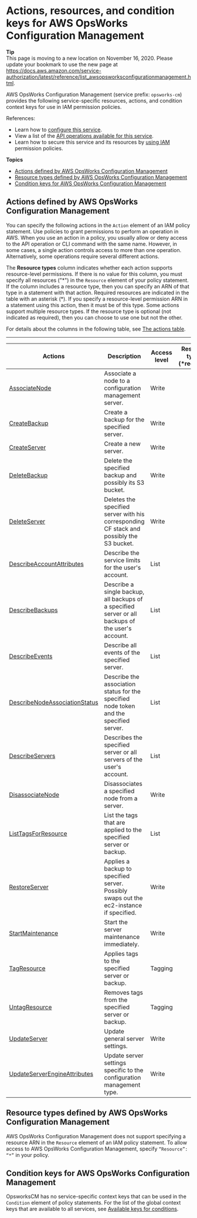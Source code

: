 # Actions, resources, and condition keys for AWS OpsWorks Configuration Management<a name="list_awsopsworksconfigurationmanagement"></a>

**Tip**  
This page is moving to a new location on November 16, 2020\. Please update your bookmark to use the new page at [https://docs\.aws\.amazon\.com/service\-authorization/latest/reference/list\_awsopsworksconfigurationmanagement\.html](https://docs.aws.amazon.com/service-authorization/latest/reference/list_awsopsworksconfigurationmanagement.html)\. 

AWS OpsWorks Configuration Management \(service prefix: `opsworks-cm`\) provides the following service\-specific resources, actions, and condition context keys for use in IAM permission policies\.

References:
+ Learn how to [configure this service](https://docs.aws.amazon.com/opsworks/latest/userguide/)\.
+ View a list of the [API operations available for this service](https://docs.aws.amazon.com/opsworks-cm/latest/APIReference/)\.
+ Learn how to secure this service and its resources by [using IAM](https://docs.aws.amazon.com/opsworks/latest/userguide/workingsecurity.html) permission policies\.

**Topics**
+ [Actions defined by AWS OpsWorks Configuration Management](#awsopsworksconfigurationmanagement-actions-as-permissions)
+ [Resource types defined by AWS OpsWorks Configuration Management](#awsopsworksconfigurationmanagement-resources-for-iam-policies)
+ [Condition keys for AWS OpsWorks Configuration Management](#awsopsworksconfigurationmanagement-policy-keys)

## Actions defined by AWS OpsWorks Configuration Management<a name="awsopsworksconfigurationmanagement-actions-as-permissions"></a>

You can specify the following actions in the `Action` element of an IAM policy statement\. Use policies to grant permissions to perform an operation in AWS\. When you use an action in a policy, you usually allow or deny access to the API operation or CLI command with the same name\. However, in some cases, a single action controls access to more than one operation\. Alternatively, some operations require several different actions\.

The **Resource types** column indicates whether each action supports resource\-level permissions\. If there is no value for this column, you must specify all resources \("\*"\) in the `Resource` element of your policy statement\. If the column includes a resource type, then you can specify an ARN of that type in a statement with that action\. Required resources are indicated in the table with an asterisk \(\*\)\. If you specify a resource\-level permission ARN in a statement using this action, then it must be of this type\. Some actions support multiple resource types\. If the resource type is optional \(not indicated as required\), then you can choose to use one but not the other\.

For details about the columns in the following table, see [The actions table](reference_policies_actions-resources-contextkeys.md#actions_table)\.


****  

| Actions | Description | Access level | Resource types \(\*required\) | Condition keys | Dependent actions | 
| --- | --- | --- | --- | --- | --- | 
|   [ AssociateNode ](https://docs.aws.amazon.com/opsworks-cm/latest/APIReference/API_AssociateNode.html)  | Associate a node to a configuration management server\. | Write |  |  |  | 
|   [ CreateBackup ](https://docs.aws.amazon.com/opsworks-cm/latest/APIReference/API_CreateBackup.html)  | Create a backup for the specified server\. | Write |  |  |  | 
|   [ CreateServer ](https://docs.aws.amazon.com/opsworks-cm/latest/APIReference/API_CreateServer.html)  | Create a new server\. | Write |  |  |  | 
|   [ DeleteBackup ](https://docs.aws.amazon.com/opsworks-cm/latest/APIReference/API_DeleteBackup.html)  | Delete the specified backup and possibly its S3 bucket\. | Write |  |  |  | 
|   [ DeleteServer ](https://docs.aws.amazon.com/opsworks-cm/latest/APIReference/API_DeleteServer.html)  | Deletes the specified server with his corresponding CF stack and possibly the S3 bucket\. | Write |  |  |  | 
|   [ DescribeAccountAttributes ](https://docs.aws.amazon.com/opsworks-cm/latest/APIReference/API_DescribeAccountAttributes.html)  | Describe the service limits for the user's account\. | List |  |  |  | 
|   [ DescribeBackups ](https://docs.aws.amazon.com/opsworks-cm/latest/APIReference/API_DescribeBackups.html)  | Describe a single backup, all backups of a specified server or all backups of the user's account\. | List |  |  |  | 
|   [ DescribeEvents ](https://docs.aws.amazon.com/opsworks-cm/latest/APIReference/API_DescribeEvents.html)  | Describe all events of the specified server\. | List |  |  |  | 
|   [ DescribeNodeAssociationStatus ](https://docs.aws.amazon.com/opsworks-cm/latest/APIReference/API_DescribeNodeAssociationStatus.html)  | Describe the association status for the specified node token and the specified server\. | List |  |  |  | 
|   [ DescribeServers ](https://docs.aws.amazon.com/opsworks-cm/latest/APIReference/API_DescribeServers.html)  | Describes the specified server or all servers of the user's account\. | List |  |  |  | 
|   [ DisassociateNode ](https://docs.aws.amazon.com/opsworks-cm/latest/APIReference/API_DisassociateNode.html)  | Disassociates a specified node from a server\. | Write |  |  |  | 
|   [ ListTagsForResource ](https://docs.aws.amazon.com/opsworks-cm/latest/APIReference/API_ListTagsForResource.html)  | List the tags that are applied to the specified server or backup\. | List |  |  |  | 
|   [ RestoreServer ](https://docs.aws.amazon.com/opsworks-cm/latest/APIReference/API_RestoreServer.html)  | Applies a backup to specified server\. Possibly swaps out the ec2\-instance if specified\. | Write |  |  |  | 
|   [ StartMaintenance ](https://docs.aws.amazon.com/opsworks-cm/latest/APIReference/API_StartMaintenance.html)  | Start the server maintenance immediately\. | Write |  |  |  | 
|   [ TagResource ](https://docs.aws.amazon.com/opsworks-cm/latest/APIReference/API_TagResource.html)  | Applies tags to the specified server or backup\. | Tagging |  |  |  | 
|   [ UntagResource ](https://docs.aws.amazon.com/opsworks-cm/latest/APIReference/API_UntagResource.html)  | Removes tags from the specified server or backup\. | Tagging |  |  |  | 
|   [ UpdateServer ](https://docs.aws.amazon.com/opsworks-cm/latest/APIReference/API_UpdateServer.html)  | Update general server settings\. | Write |  |  |  | 
|   [ UpdateServerEngineAttributes ](https://docs.aws.amazon.com/opsworks-cm/latest/APIReference/API_UpdateServerEngineAttributes.html)  | Update server settings specific to the configuration management type\. | Write |  |  |  | 

## Resource types defined by AWS OpsWorks Configuration Management<a name="awsopsworksconfigurationmanagement-resources-for-iam-policies"></a>

AWS OpsWorks Configuration Management does not support specifying a resource ARN in the `Resource` element of an IAM policy statement\. To allow access to AWS OpsWorks Configuration Management, specify `“Resource”: “*”` in your policy\.

## Condition keys for AWS OpsWorks Configuration Management<a name="awsopsworksconfigurationmanagement-policy-keys"></a>

OpsworksCM has no service\-specific context keys that can be used in the `Condition` element of policy statements\. For the list of the global context keys that are available to all services, see [Available keys for conditions](reference_policies_condition-keys.html#AvailableKeys)\.
